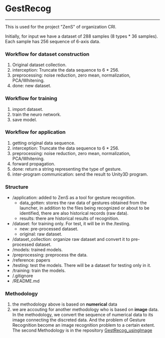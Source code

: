 # GestRecog
---
This is used for the project "ZenS" of organization CRI.

Initially, for input we have a dataset of 288 samples (8 types * 36 samples). Each sample has 256 sequence of 6-axis data.

### Workflow for dataset construction 
1. Original dataset collection.
2. interception: Truncate the data sequence to 6 * 256.
3. preprocessing: noise reduction, zero mean, normalization, PCA/Whitening.
4. done: new dataset.

### Workflow for training
1. import dataset.
2. train the neuro network.
3. save model.

### Workflow for application
1. getting original data sequence.
2. interception: Truncate the data sequence to 6 * 256.
3. preprocessing: noise reduction, zero mean, normalization, PCA/Whitening.
4. forward propagation.
5. done: return a string representing the type of gesture.
6. inter-program communication: send the result to Unity3D program.

### Structure
- /application: added to ZenS as a tool for gesture recognition.
    - data_gotten: stores the raw data of gestures obtained from the launcher, 
    in addition to the files being recognized or about to be identified, 
    there are also historical records (raw data).
    - results:  there are historical results of recognition.
- /dataset: for training only. For test, it will be in the /testing.
    - new: pre-processed dataset.
    - original: raw dataset.
- /dataset_collection: organize raw dataset and convert it to pre-processed dataset.
- /models: trained models.
- /preprocessing: preprocess the data.
- /reference: papers
- /testing: test the models. There will be a dataset for testing only in it.
- /training: train the models.
- /.gitignore
- /README.md
    

### Methodology
1. the methodology above is based on  **numerical** data
2. we are accouting for another methodology who is based on **image** data.
In the methodology, we convert the sequence of numerical data to its image connecting the discreted data. 
And the problem of Gesture Recognition become an image recognition problem to a certain extent.
The second Methodology is in the repository [GestRecog_usingImage](https://github.com/ZenMoore/GestRecog_usingImage)